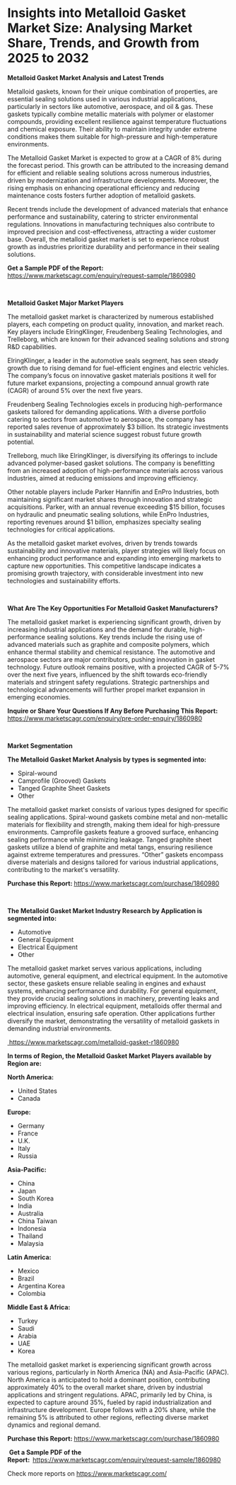 <p><h1>Insights into Metalloid Gasket Market Size: Analysing Market Share, Trends, and Growth from 2025 to 2032</h1></p><p><strong>Metalloid Gasket Market Analysis and Latest Trends</strong></p>
<p><p>Metalloid gaskets, known for their unique combination of properties, are essential sealing solutions used in various industrial applications, particularly in sectors like automotive, aerospace, and oil & gas. These gaskets typically combine metallic materials with polymer or elastomer compounds, providing excellent resilience against temperature fluctuations and chemical exposure. Their ability to maintain integrity under extreme conditions makes them suitable for high-pressure and high-temperature environments.</p><p>The Metalloid Gasket Market is expected to grow at a CAGR of 8% during the forecast period. This growth can be attributed to the increasing demand for efficient and reliable sealing solutions across numerous industries, driven by modernization and infrastructure developments. Moreover, the rising emphasis on enhancing operational efficiency and reducing maintenance costs fosters further adoption of metalloid gaskets.</p><p>Recent trends include the development of advanced materials that enhance performance and sustainability, catering to stricter environmental regulations. Innovations in manufacturing techniques also contribute to improved precision and cost-effectiveness, attracting a wider customer base. Overall, the metalloid gasket market is set to experience robust growth as industries prioritize durability and performance in their sealing solutions.</p></p>
<p><strong>Get a Sample PDF of the Report:&nbsp;</strong> <a href="https://www.marketscagr.com/enquiry/request-sample/1860980?utm_campaign=2935&utm_medium=2&utm_source=Github&utm_content=ia&utm_term=03042025&utm_id=metalloid-gasket">https://www.marketscagr.com/enquiry/request-sample/1860980</a></p>
<p>&nbsp;</p>
<p><strong>Metalloid Gasket Major Market Players</strong></p>
<p><p>The metalloid gasket market is characterized by numerous established players, each competing on product quality, innovation, and market reach. Key players include ElringKlinger, Freudenberg Sealing Technologies, and Trelleborg, which are known for their advanced sealing solutions and strong R&D capabilities.</p><p>ElringKlinger, a leader in the automotive seals segment, has seen steady growth due to rising demand for fuel-efficient engines and electric vehicles. The company’s focus on innovative gasket materials positions it well for future market expansions, projecting a compound annual growth rate (CAGR) of around 5% over the next five years.</p><p>Freudenberg Sealing Technologies excels in producing high-performance gaskets tailored for demanding applications. With a diverse portfolio catering to sectors from automotive to aerospace, the company has reported sales revenue of approximately $3 billion. Its strategic investments in sustainability and material science suggest robust future growth potential.</p><p>Trelleborg, much like ElringKlinger, is diversifying its offerings to include advanced polymer-based gasket solutions. The company is benefitting from an increased adoption of high-performance materials across various industries, aimed at reducing emissions and improving efficiency.</p><p>Other notable players include Parker Hannifin and EnPro Industries, both maintaining significant market shares through innovation and strategic acquisitions. Parker, with an annual revenue exceeding $15 billion, focuses on hydraulic and pneumatic sealing solutions, while EnPro Industries, reporting revenues around $1 billion, emphasizes specialty sealing technologies for critical applications.</p><p>As the metalloid gasket market evolves, driven by trends towards sustainability and innovative materials, player strategies will likely focus on enhancing product performance and expanding into emerging markets to capture new opportunities. This competitive landscape indicates a promising growth trajectory, with considerable investment into new technologies and sustainability efforts.</p></p>
<p>&nbsp;</p>
<p><strong>What Are The Key Opportunities For Metalloid Gasket Manufacturers?</strong></p>
<p><p>The metalloid gasket market is experiencing significant growth, driven by increasing industrial applications and the demand for durable, high-performance sealing solutions. Key trends include the rising use of advanced materials such as graphite and composite polymers, which enhance thermal stability and chemical resistance. The automotive and aerospace sectors are major contributors, pushing innovation in gasket technology. Future outlook remains positive, with a projected CAGR of 5-7% over the next five years, influenced by the shift towards eco-friendly materials and stringent safety regulations. Strategic partnerships and technological advancements will further propel market expansion in emerging economies.</p></p>
<p><strong>Inquire or Share Your Questions If Any Before Purchasing This Report:</strong> <a href="https://www.marketscagr.com/enquiry/pre-order-enquiry/1860980?utm_campaign=2935&utm_medium=2&utm_source=Github&utm_content=ia&utm_term=03042025&utm_id=metalloid-gasket">https://www.marketscagr.com/enquiry/pre-order-enquiry/1860980</a></p>
<p>&nbsp;</p>
<p><strong>Market Segmentation</strong></p>
<p><strong>The Metalloid Gasket Market Analysis by types is segmented into:</strong></p>
<p><ul><li>Spiral-wound</li><li>Camprofile (Grooved) Gaskets</li><li>Tanged Graphite Sheet Gaskets</li><li>Other</li></ul></p>
<p><p>The metalloid gasket market consists of various types designed for specific sealing applications. Spiral-wound gaskets combine metal and non-metallic materials for flexibility and strength, making them ideal for high-pressure environments. Camprofile gaskets feature a grooved surface, enhancing sealing performance while minimizing leakage. Tanged graphite sheet gaskets utilize a blend of graphite and metal tangs, ensuring resilience against extreme temperatures and pressures. “Other” gaskets encompass diverse materials and designs tailored for various industrial applications, contributing to the market's versatility.</p></p>
<p><strong>Purchase this Report:&nbsp;</strong><a href="https://www.marketscagr.com/purchase/1860980?utm_campaign=2935&utm_medium=2&utm_source=Github&utm_content=ia&utm_term=03042025&utm_id=metalloid-gasket">https://www.marketscagr.com/purchase/1860980</a></p>
<p>&nbsp;</p>
<p><strong>The Metalloid Gasket Market Industry Research by Application is segmented into:</strong></p>
<p><ul><li>Automotive</li><li>General Equipment</li><li>Electrical Equipment</li><li>Other</li></ul></p>
<p><p>The metalloid gasket market serves various applications, including automotive, general equipment, and electrical equipment. In the automotive sector, these gaskets ensure reliable sealing in engines and exhaust systems, enhancing performance and durability. For general equipment, they provide crucial sealing solutions in machinery, preventing leaks and improving efficiency. In electrical equipment, metalloids offer thermal and electrical insulation, ensuring safe operation. Other applications further diversify the market, demonstrating the versatility of metalloid gaskets in demanding industrial environments.</p></p>
<p><a href="https://www.marketscagr.com/metalloid-gasket-r1860980?utm_campaign=2935&utm_medium=2&utm_source=Github&utm_content=ia&utm_term=03042025&utm_id=metalloid-gasket">&nbsp;https://www.marketscagr.com/metalloid-gasket-r1860980</a></p>
<p><strong>In terms of Region, the Metalloid Gasket Market Players available by Region are:</strong></p>
<p>
    <p> <strong> North America: </strong>
        <ul>
            <li>United States</li>
            <li>Canada</li>
        </ul>
        </p> 
    <p> <strong> Europe: </strong>
        <ul>
            <li>Germany</li>
            <li>France</li>
            <li>U.K.</li>
            <li>Italy</li>
            <li>Russia</li>
        </ul>
        </p> 
    <p> <strong> Asia-Pacific: </strong>
        <ul>
            <li>China</li>
            <li>Japan</li>
            <li>South Korea</li>
            <li>India</li>
            <li>Australia</li>
            <li>China Taiwan</li>
            <li>Indonesia</li>
            <li>Thailand</li>
            <li>Malaysia</li>
        </ul>
        </p> 
    <p> <strong> Latin America: </strong>
        <ul>
            <li>Mexico</li>
            <li>Brazil</li>
            <li>Argentina Korea</li>
            <li>Colombia</li>
        </ul>
        </p> 
    <p> <strong> Middle East & Africa: </strong>
        <ul>
            <li>Turkey</li>
            <li>Saudi</li>
            <li>Arabia</li>
            <li>UAE</li>
            <li>Korea</li>
        </ul>
    </p>
    </p>
<p><p>The metalloid gasket market is experiencing significant growth across various regions, particularly in North America (NA) and Asia-Pacific (APAC). North America is anticipated to hold a dominant position, contributing approximately 40% to the overall market share, driven by industrial applications and stringent regulations. APAC, primarily led by China, is expected to capture around 35%, fueled by rapid industrialization and infrastructure development. Europe follows with a 20% share, while the remaining 5% is attributed to other regions, reflecting diverse market dynamics and regional demand.</p></p>
<p><strong>Purchase this Report: </strong><a href="https://www.marketscagr.com/purchase/1860980?utm_campaign=2935&utm_medium=2&utm_source=Github&utm_content=ia&utm_term=03042025&utm_id=metalloid-gasket">https://www.marketscagr.com/purchase/1860980</a></p>
<p>&nbsp;<strong>Get a Sample PDF of the Report:&nbsp;&nbsp;</strong><a href="https://www.marketscagr.com/enquiry/request-sample/1860980?utm_campaign=2935&utm_medium=2&utm_source=Github&utm_content=ia&utm_term=03042025&utm_id=metalloid-gasket">https://www.marketscagr.com/enquiry/request-sample/1860980</a></p>
<p><strong></strong></p>
<p>Check more reports on <a href="https://www.marketscagr.com/?utm_campaign=2935&utm_medium=2&utm_source=Github&utm_content=ia&utm_term=03042025&utm_id=metalloid-gasket">https://www.marketscagr.com/</a></p>